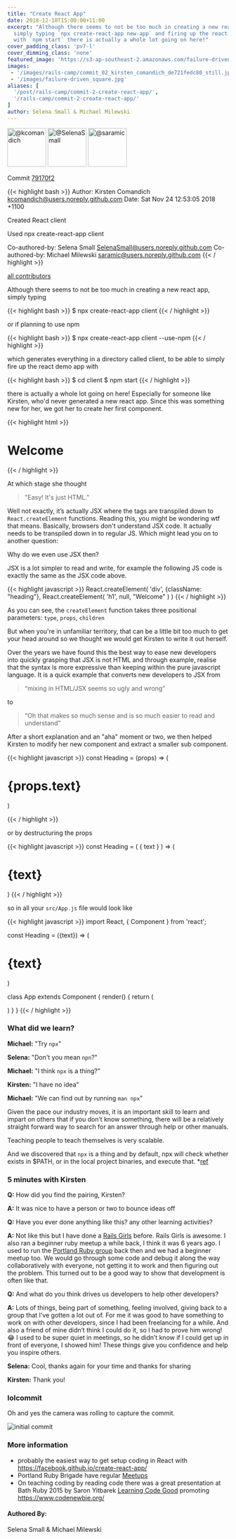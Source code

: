 ```yaml
---
title: "Create React App"
date: 2018-12-10T15:00:00+11:00
excerpt: "Although there seems to not be too much in creating a new react app,
  simply typing `npx create-react-app new-app` and firing up the react demo app
  with `npm start` there is actually a whole lot going on here!"
cover_padding_class: 'pv7-l'
cover_dimming_class: 'none'
featured_image: 'https://s3-ap-southeast-2.amazonaws.com/failure-driven-blog/railscamp-24-woodfield-hobart/commit_02_kirsten_comandich_de721fedc80.gif'
images:
 - '/images/rails-camp/commit_02_kirsten_comandich_de721fedc80_still.jpg'
 - '/images/failure-driven_square.jpg'
aliases: [
  '/post/rails-camp/commit-2-create-react-app/',
  '/rails-camp/commit-2-create-react-app/'
]
author: Selena Small & Michael Milewski
---
```


<img alt="@kcomandich" src="//github.com/kcomandich.png" style="display: inline; width: 88px;" height="88" />
<img alt="@SelenaSmall" src="//github.com/SelenaSmall.png" style="display: inline; width: 88px;" height="88" />
<img alt="@saramic" src="//github.com/saramic.png" style="display: inline; width: 88px;" height="88" />

Commit [79170f2](https://github.com/failure-driven/railscamp-search-term/commit/79170f2d4b9f4051f7086a23f14282734c163b24)

{{< highlight bash >}}
Author: Kirsten Comandich <kcomandich@users.noreply.github.com>
Date:   Sat Nov 24 12:53:05 2018 +1100

Created React client

Used npx create-react-app client

Co-authored-by: Selena Small <SelenaSmall@users.noreply.github.com>
Co-authored-by: Michael Milewski <saramic@users.noreply.github.com>
{{< / highlight >}}

[all contributors](https://github.com/failure-driven/railscamp-search-term/graphs/contributors)

Although there seems to not be too much in creating a new react app, simply typing

{{< highlight bash >}}
$ npx create-react-app client
{{< / highlight >}}

or if planning to use npm

{{< highlight bash >}}
$ npx create-react-app client --use-npm
{{< / highlight >}}

which generates everything in a directory called client, to be able to simply fire up the react demo app with

{{< highlight bash >}}
$ cd client
$ npm start
{{< / highlight >}}

there is actually a whole lot going on here! Especially for someone like Kirsten, who'd never generated a new react app.
Since this was something new for her, we got her to create her first component.

{{< highlight html >}}
<div className="heading">
  <h1>Welcome</h1>
</div>
{{< / highlight >}}

At which stage she thought

> "Easy! It's just HTML."

Well not exactly, it’s actually JSX where the tags are transpiled down to `React.createElement` functions. Reading this,
you might be wondering wtf that means. Basically, browsers don't understand JSX code. It actually needs to be transpiled
down in to regular JS. Which might lead you on to another question:

Why do we even use JSX then?

JSX is a lot simpler to read and write, for example the following JS code is exactly the same as the JSX code above.

{{< highlight javascript >}}
React.createElement(
    'div',
    {className: "heading"},
    React.createElement(
        'h1',
        null,
        "Welcome"
    )
)
{{< / highlight >}}

As you can see, the `createElement` function takes three positional parameters: `type`, `props`, `children`

But when you're in unfamiliar territory, that can be a little bit too much to get your head around so we thought we
would get Kirsten to write it out herself.

Over the years we have found this the best way to ease new developers into quickly grasping that JSX is not HTML and
through example, realise that the syntax is more expressive than keeping within the pure javascript language. It is a
quick example that converts new developers to JSX from

> “mixing in HTML/JSX seems so ugly and wrong”

to

> “Oh that makes so much sense and is so much easier to read and understand”

After a short explanation and an "aha" moment or two, we then helped Kirsten to modify her new component and extract
a smaller sub component.

{{< highlight javascript >}}
const Heading = (props) => (
    <h1>{props.text}</h1>
)

<div className="heading">
    <Heading text="Welcome" />
</div>
{{< / highlight >}}

or by destructuring the props

{{< highlight javascript >}}
const Heading = ( { text } ) => (
    <h1>{text}</h1>
)
{{< / highlight >}}

so in all your `src/App.js` file would look like

{{< highlight javascript >}}
import React, { Component } from 'react';

const Heading = ({text}) => (
    <h1>{text}</h1>
)

class App extends Component {
    render() {
        return (
            <div className="heading">
                <Heading text="Welcome" />
            </div>
        )
    }
}
{{< / highlight >}}

### What did we learn?

**Michael:** "Try `npx`"

**Selena:** "Don't you mean `npn`?"

**Michael:** "I think `npx` is a thing?"

**Kirsten:** "I have no idea"

**Michael:** "We can find out by running `man npx`"

Given the pace our industry moves, it is an important skill to learn and impart on others that if you don’t know
something, there will be a relatively straight forward way to search for an answer through help or other manuals.

Teaching people to teach themselves is very scalable.

And we discovered that `npx` is a thing and by default, npx will check whether <command> exists in $PATH, or in the
local project binaries, and execute that. *[ref](https://www.npmjs.com/package/npx)

### 5 minutes with Kirsten

**Q:** How did you find the pairing, Kirsten?

**A:** It was nice to have a person or two to bounce ideas off

**Q:** Have you ever done anything like this? any other learning activities?

**A:** Not like this but I have done a [Rails Girls](http://railsgirls.com/)
before. Rails Girls is awesome. I also ran a beginner ruby meetup a while back,
I think it was 6 years ago. I used to run the [Portland Ruby
group](https://pdxruby.org/) back then and we had a beginner meetup too. We
would go through some code and debug it along the way collaboratively with
everyone, not getting it to work and then figuring out the problem. This turned
out to be a good way to show that development is often like that.

**Q:** And what do you think drives us developers to help other developers?

**A:** Lots of things, being part of something, feeling involved, giving back
to a group that I’ve gotten a lot out of. For me it was good to have something
to work on with other developers, since I had been freelancing for a while.
And also a friend of mine didn’t think I could do it, so I had to prove him
wrong! 😂 I used to be super quiet in meetings, so he didn’t know if I
could get up in front of everyone, I showed him! These things give you
confidence and help you inspire others.

**Selena:** Cool, thanks again for your time and thanks for sharing

**Kirsten:** Thank you!

### lolcommit

Oh and yes the camera was rolling to capture the commit.

![initial commit](https://s3-ap-southeast-2.amazonaws.com/failure-driven-blog/railscamp-24-woodfield-hobart/commit_02_kirsten_comandich_de721fedc80.gif)

### More information

* probably the easiest way to get setup coding in React with https://facebook.github.io/create-react-app/
* Portland Ruby Brigade have regular [Meetups](https://www.meetup.com/Portland-Ruby-Brigade/)
* On teaching coding by reading code there was a great presentation at Bath
  Ruby 2015 by Saron Yitbarek [Learning Code
  Good](https://youtu.be/-nsnAYRqYLA) promoting https://www.codenewbie.org/

#### Authored By:

Selena Small & Michael Milewski

